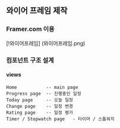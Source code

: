 ## 와이어 프레임 제작
### Framer.com 이용
[!와이어프레임] (와이어프레임.png)
### 컴포넌트 구조 설계
#### views
    Home           -- main page
    Progress page  -- 진행중인 일정
    Today page     -- 오늘 일정
    Change page    -- 일정 변경
    Rating page    -- 일정 평가
    Timer / Stopwatch page   - 타이머 / 스톱워치


